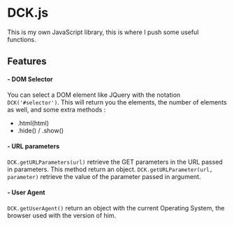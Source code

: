 DCK.js
======

This is my own JavaScript library, this is where I push some useful functions.


## Features
#### - DOM Selector

You can select a DOM element like JQuery with the notation `DCK('#selector')`.
This will return you the elements, the number of elements as well, and some extra methods :

- .html(html)
- .hide() / .show()


#### - URL parameters
`DCK.getURLParameters(url)` retrieve the GET parameters in the URL passed in parameters. This method return an object.
`DCK.getURLParameter(url, parameter)` retrieve the value of the parameter passed in argument.

#### - User Agent
`DCK.getUserAgent()` return an object with the current Operating System, the browser used with the version of him.


